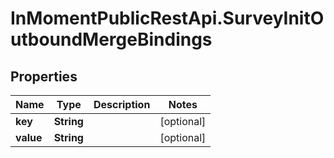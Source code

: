 # InMomentPublicRestApi.SurveyInitOutboundMergeBindings

## Properties

Name | Type | Description | Notes
------------ | ------------- | ------------- | -------------
**key** | **String** |  | [optional] 
**value** | **String** |  | [optional] 


